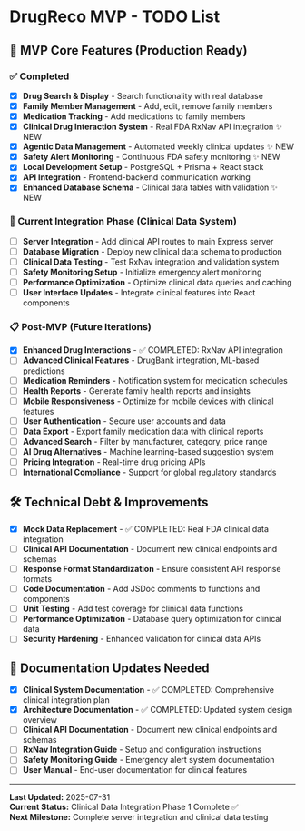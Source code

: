 # DrugReco MVP - TODO List

## 🎯 MVP Core Features (Production Ready)

### ✅ Completed
- [x] **Drug Search & Display** - Search functionality with real database
- [x] **Family Member Management** - Add, edit, remove family members  
- [x] **Medication Tracking** - Add medications to family members
- [x] **Clinical Drug Interaction System** - Real FDA RxNav API integration ✨ NEW
- [x] **Agentic Data Management** - Automated weekly clinical updates ✨ NEW
- [x] **Safety Alert Monitoring** - Continuous FDA safety monitoring ✨ NEW
- [x] **Local Development Setup** - PostgreSQL + Prisma + React stack
- [x] **API Integration** - Frontend-backend communication working
- [x] **Enhanced Database Schema** - Clinical data tables with validation ✨ NEW

### 🔄 Current Integration Phase (Clinical Data System)
- [ ] **Server Integration** - Add clinical API routes to main Express server
- [ ] **Database Migration** - Deploy new clinical data schema to production
- [ ] **Clinical Data Testing** - Test RxNav integration and validation system
- [ ] **Safety Monitoring Setup** - Initialize emergency alert monitoring
- [ ] **Performance Optimization** - Optimize clinical data queries and caching
- [ ] **User Interface Updates** - Integrate clinical features into React components

### 📋 Post-MVP (Future Iterations)
- [x] **Enhanced Drug Interactions** - ✅ COMPLETED: RxNav API integration
- [ ] **Advanced Clinical Features** - DrugBank integration, ML-based predictions
- [ ] **Medication Reminders** - Notification system for medication schedules
- [ ] **Health Reports** - Generate family health reports and insights
- [ ] **Mobile Responsiveness** - Optimize for mobile devices with clinical features
- [ ] **User Authentication** - Secure user accounts and data
- [ ] **Data Export** - Export family medication data with clinical reports
- [ ] **Advanced Search** - Filter by manufacturer, category, price range
- [ ] **AI Drug Alternatives** - Machine learning-based suggestion system
- [ ] **Pricing Integration** - Real-time drug pricing APIs
- [ ] **International Compliance** - Support for global regulatory standards

## 🛠️ Technical Debt & Improvements
- [x] **Mock Data Replacement** - ✅ COMPLETED: Real FDA clinical data integration
- [ ] **Clinical API Documentation** - Document new clinical endpoints and schemas
- [ ] **Response Format Standardization** - Ensure consistent API response formats
- [ ] **Code Documentation** - Add JSDoc comments to functions and components
- [ ] **Unit Testing** - Add test coverage for clinical data functions
- [ ] **Performance Optimization** - Database query optimization for clinical data
- [ ] **Security Hardening** - Enhanced validation for clinical data APIs

## 📖 Documentation Updates Needed
- [x] **Clinical System Documentation** - ✅ COMPLETED: Comprehensive clinical integration plan
- [x] **Architecture Documentation** - ✅ COMPLETED: Updated system design overview
- [ ] **Clinical API Documentation** - Document new clinical endpoints and schemas
- [ ] **RxNav Integration Guide** - Setup and configuration instructions
- [ ] **Safety Monitoring Guide** - Emergency alert system documentation
- [ ] **User Manual** - End-user documentation for clinical features

---

**Last Updated:** 2025-07-31  
**Current Status:** Clinical Data Integration Phase 1 Complete ✅  
**Next Milestone:** Complete server integration and clinical data testing